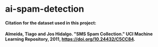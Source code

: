 # ai-spam-detection

#### Citation for the dataset used in this project:
#### Almeida, Tiago and Jos Hidalgo. "SMS Spam Collection." UCI Machine Learning Repository, 2011, https://doi.org/10.24432/C5CC84.
